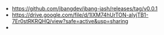 - https://github.com/jbangdev/jbang-jash/releases/tag/v0.0.1
- https://drive.google.com/file/d/1IXM74hUrTON-alyjTB1-7Er0stRKRQHQ/view?safe=active&usp=sharing
-
